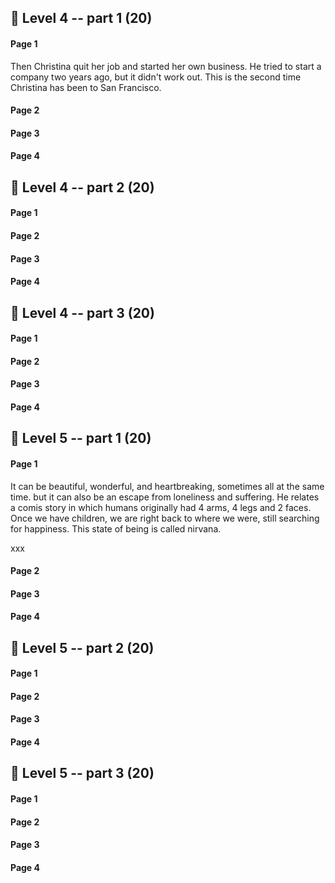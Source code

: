 ## 🐛 Level 4 -- part 1 (20)

#### Page 1
Then Christina quit her job and started her own business.
He tried to start a company two years ago, but it didn't work out.
This is the second time Christina has been to San Francisco.

#### Page 2

#### Page 3

#### Page 4

## 🐛 Level 4 -- part 2 (20)
#### Page 1

#### Page 2

#### Page 3

#### Page 4

## 🐛 Level 4 -- part 3 (20)
#### Page 1

#### Page 2

#### Page 3

#### Page 4

## 🐛 Level 5 -- part 1 (20)
#### Page 1

It can be beautiful, wonderful, and heartbreaking, sometimes all at the same time.
but it can also be an escape from loneliness and suffering.
He relates a comis story in which humans originally had 4 arms, 4 legs and 2 faces.
Once we have children, we are right back to where we were, still searching for happiness.
This state of being is called nirvana.

xxx

#### Page 2

#### Page 3

#### Page 4

## 🐛 Level 5 -- part 2 (20)
#### Page 1

#### Page 2

#### Page 3

#### Page 4

## 🐛 Level 5 -- part 3 (20)
#### Page 1

#### Page 2

#### Page 3

#### Page 4